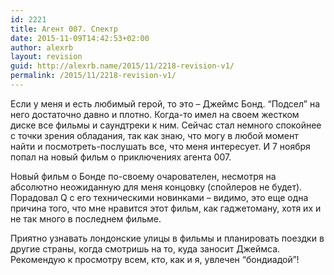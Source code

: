 ```yaml
---
id: 2221
title: Агент 007. Спектр
date: 2015-11-09T14:42:53+02:00
author: alexrb
layout: revision
guid: http://alexrb.name/2015/11/2218-revision-v1/
permalink: /2015/11/2218-revision-v1/
---
```

Если у меня и есть любимый герой, то это &#8211; Джеймс Бонд. &#8220;Подсел&#8221; на него достаточно давно и плотно. Когда-то имел на своем жестком диске все фильмы и саундтреки к ним. Сейчас стал немного спокойнее с точки зрения обладания, так как знаю, что могу в любой момент найти и посмотреть-послушать все, что меня интересует. И 7 ноября попал на новый фильм о приключениях агента 007.

Новый фильм о Бонде по-своему очарователен, несмотря на абсолютно неожиданную для меня концовку (спойлеров не будет). Порадовал Q с его техническими новинками &#8211; видимо, это еще одна причина того, что мне нравится этот фильм, как гаджетоману, хотя их и не так много в последнем фильме.

Приятно узнавать лондонские улицы в фильмы и планировать поездки в другие страны, когда смотришь на то, куда заносит Джеймса. Рекомендую к просмотру всем, кто, как и я, увлечен &#8220;бондиадой&#8221;!